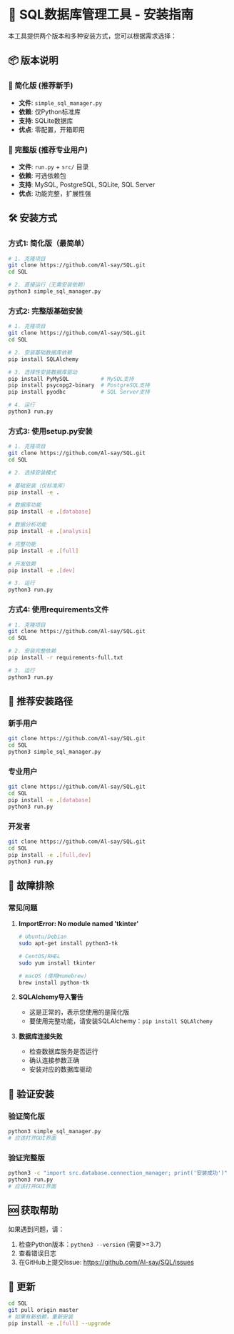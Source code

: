 # 🚀 SQL数据库管理工具 - 安装指南

本工具提供两个版本和多种安装方式，您可以根据需求选择：

## 📦 版本说明

### 🔰 简化版 (推荐新手)
- **文件**: `simple_sql_manager.py`
- **依赖**: 仅Python标准库
- **支持**: SQLite数据库
- **优点**: 零配置，开箱即用

### 🚀 完整版 (推荐专业用户)
- **文件**: `run.py` + `src/` 目录
- **依赖**: 可选依赖包
- **支持**: MySQL, PostgreSQL, SQLite, SQL Server
- **优点**: 功能完整，扩展性强

## 🛠️ 安装方式

### 方式1: 简化版（最简单）

```bash
# 1. 克隆项目
git clone https://github.com/Al-say/SQL.git
cd SQL

# 2. 直接运行（无需安装依赖）
python3 simple_sql_manager.py
```

### 方式2: 完整版基础安装

```bash
# 1. 克隆项目
git clone https://github.com/Al-say/SQL.git
cd SQL

# 2. 安装基础数据库依赖
pip install SQLAlchemy

# 3. 选择性安装数据库驱动
pip install PyMySQL          # MySQL支持
pip install psycopg2-binary  # PostgreSQL支持  
pip install pyodbc           # SQL Server支持

# 4. 运行
python3 run.py
```

### 方式3: 使用setup.py安装

```bash
# 1. 克隆项目
git clone https://github.com/Al-say/SQL.git
cd SQL

# 2. 选择安装模式

# 基础安装（仅标准库）
pip install -e .

# 数据库功能
pip install -e .[database]

# 数据分析功能  
pip install -e .[analysis]

# 完整功能
pip install -e .[full]

# 开发依赖
pip install -e .[dev]

# 3. 运行
python3 run.py
```

### 方式4: 使用requirements文件

```bash
# 1. 克隆项目
git clone https://github.com/Al-say/SQL.git
cd SQL

# 2. 安装完整依赖
pip install -r requirements-full.txt

# 3. 运行
python3 run.py
```

## 🎯 推荐安装路径

### 新手用户
```bash
git clone https://github.com/Al-say/SQL.git
cd SQL
python3 simple_sql_manager.py
```

### 专业用户
```bash
git clone https://github.com/Al-say/SQL.git
cd SQL
pip install -e .[database]
python3 run.py
```

### 开发者
```bash
git clone https://github.com/Al-say/SQL.git
cd SQL
pip install -e .[full,dev]
python3 run.py
```

## 🔧 故障排除

### 常见问题

1. **ImportError: No module named 'tkinter'**
   ```bash
   # Ubuntu/Debian
   sudo apt-get install python3-tk
   
   # CentOS/RHEL
   sudo yum install tkinter
   
   # macOS (使用Homebrew)
   brew install python-tk
   ```

2. **SQLAlchemy导入警告**
   - 这是正常的，表示您使用的是简化版
   - 要使用完整功能，请安装SQLAlchemy：`pip install SQLAlchemy`

3. **数据库连接失败**
   - 检查数据库服务是否运行
   - 确认连接参数正确
   - 安装对应的数据库驱动

## 📝 验证安装

### 验证简化版
```bash
python3 simple_sql_manager.py
# 应该打开GUI界面
```

### 验证完整版
```bash
python3 -c "import src.database.connection_manager; print('安装成功')"
python3 run.py
# 应该打开GUI界面
```

## 🆘 获取帮助

如果遇到问题，请：
1. 检查Python版本：`python3 --version` (需要>=3.7)
2. 查看错误日志
3. 在GitHub上提交Issue: https://github.com/Al-say/SQL/issues

## 🔄 更新

```bash
cd SQL
git pull origin master
# 如果有新依赖，重新安装
pip install -e .[full] --upgrade
```
